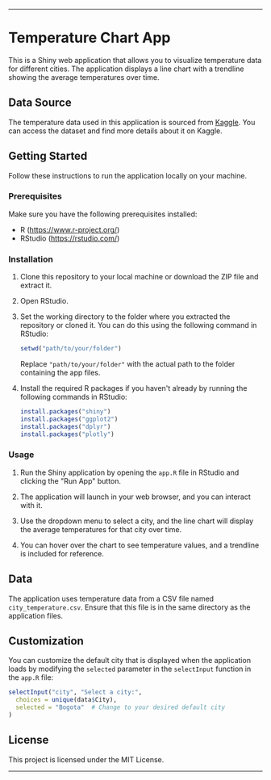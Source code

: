 
---

# Temperature Chart App

This is a Shiny web application that allows you to visualize temperature data for different cities. The application displays a line chart with a trendline showing the average temperatures over time.

## Data Source

The temperature data used in this application is sourced from [Kaggle](https://www.kaggle.com/datasets/sudalairajkumar/daily-temperature-of-major-cities/). You can access the dataset and find more details about it on Kaggle.

## Getting Started

Follow these instructions to run the application locally on your machine.

### Prerequisites

Make sure you have the following prerequisites installed:

- R (https://www.r-project.org/)
- RStudio (https://rstudio.com/)

### Installation

1. Clone this repository to your local machine or download the ZIP file and extract it.

2. Open RStudio.

3. Set the working directory to the folder where you extracted the repository or cloned it. You can do this using the following command in RStudio:

   ```R
   setwd("path/to/your/folder")
   ```

   Replace `"path/to/your/folder"` with the actual path to the folder containing the app files.

4. Install the required R packages if you haven't already by running the following commands in RStudio:

   ```R
   install.packages("shiny")
   install.packages("ggplot2")
   install.packages("dplyr")
   install.packages("plotly")
   ```

### Usage

1. Run the Shiny application by opening the `app.R` file in RStudio and clicking the "Run App" button.

2. The application will launch in your web browser, and you can interact with it.

3. Use the dropdown menu to select a city, and the line chart will display the average temperatures for that city over time.

4. You can hover over the chart to see temperature values, and a trendline is included for reference.

## Data

The application uses temperature data from a CSV file named `city_temperature.csv`. Ensure that this file is in the same directory as the application files.

## Customization

You can customize the default city that is displayed when the application loads by modifying the `selected` parameter in the `selectInput` function in the `app.R` file:

```R
selectInput("city", "Select a city:",
  choices = unique(data$City),
  selected = "Bogota"  # Change to your desired default city
)
```

## License

This project is licensed under the MIT License.

---
